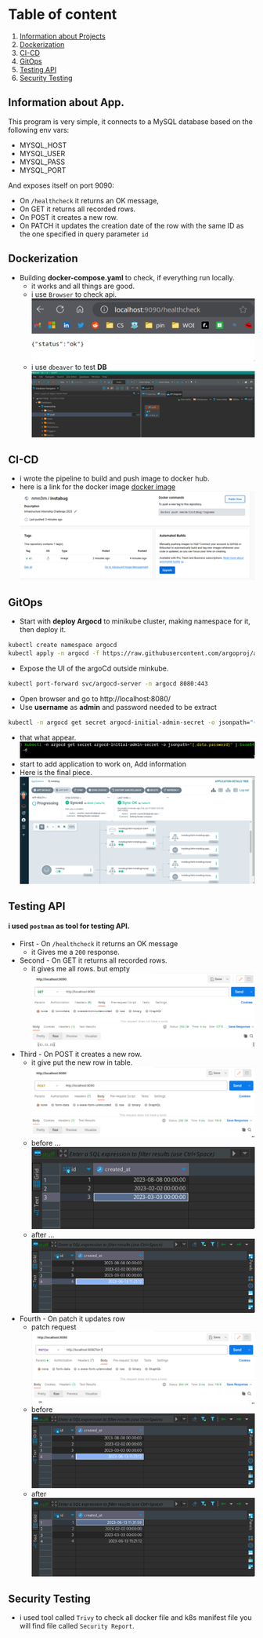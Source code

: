 # Table of content
1. [Information about Projects](#Info)
2. [Dockerization](#docker)
3. [CI-CD](#cicd)
4. [GitOps](#gitops)
5. [Testing API](#testing)
6. [Security Testing](#sec)


## Information about App.<a name="info"></a>

This program is very simple, it connects to a MySQL database based on the following env vars:
* MYSQL_HOST
* MYSQL_USER
* MYSQL_PASS
* MYSQL_PORT

And exposes itself on port 9090:
* On `/healthcheck` it returns an OK message, 
* On GET it returns all recorded rows.
* On POST it creates a new row.
* On PATCH it updates the creation date of the row with the same ID as the one specified in query parameter `id`

## Dockerization<a name="docker"></a>
- Building **docker-compose.yaml** to check, if everything run locally.
	-  it works and all things are good.
	- i use  `Browser` to check api.
		![browser](./img/browser.png)
	 - i use `dbeaver` to test **DB**
	     ![db](./img/db.png)

## CI-CD<a name="cicd">
- i wrote the pipeline to build and push image to docker hub.
-  here is a link for the docker image [docker image](https://hub.docker.com/repository/docker/nmn3m/instabug/general)
![dockerhub](./img/dockerhub.png)
## GitOps<a name="gitops"></a>

- Start with **deploy Argocd** to minikube cluster, making namespace for it, then deploy it.
```bash
kubectl create namespace argocd
kubectl apply -n argocd -f https://raw.githubusercontent.com/argoproj/argo-cd/stable/manifests/install.yaml
```
- Expose the UI of the argoCd outside minkube.
```bash
kubectl port-forward svc/argocd-server -n argocd 8080:443
```
- Open browser and go to http://localhost:8080/
- Use **username** as **admin** and password needed to be extract
```bash
kubectl -n argocd get secret argocd-initial-admin-secret -o jsonpath="{.data.password}" | base64 -d
```
- that what appear.
![argocd](./img/argocd.png)
- start to add application to work on, Add information
- Here is the final piece.
![agocd](./img/argo.png)
## Testing API <a name="testing"></a>
#### i used `postman` as tool for testing API.
-  First - On `/healthcheck` it returns an OK message
	-  it Gives me a `200` response.
-  Second - On GET it returns all recorded rows.
	-  it gives me all rows. but empty
		![getReq](./img/getrequest.png)
-  Third - On POST it creates a new row.
	-  it give put the new row in table.
		 ![postrequest](./img/postrequest.png)
	-  before ...
		 ![beforePost](./img/beforPost.png)
	- after ...
	      ![afterpost](./img/afterpost.png)
- Fourth - On patch it updates row 
	-  patch request
		![patch](./img/patchrequest.png)
	- before 
		![afterpatch](./img/afterpost.png)
	- after
		![afterpatch](./img/afterpatch.png)
## Security Testing <a name="sec"></a>
- i used tool called `Trivy` to check all docker file and k8s manifest file you will find file called `Security Report`.
